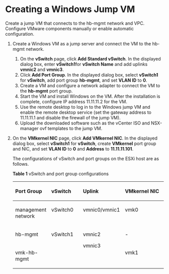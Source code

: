 # Creating a Windows Jump VM<a name="EN-US_TOPIC_0159392256"></a>

Create a jump VM that connects to the hb-mgmt network and VPC. Configure VMware components manually or enable automatic configuration.

1.  Create a Windows VM as a jump server and connect the VM to the hb-mgmt network.
    1.  On the  **vSwitch**  page, click  **Add Standard vSwitch**. In the displayed dialog box, enter  **vSwitch1**for  **vSwitch Name**  and add uplinks  **vmnic2**  and  **vmnic3**.
    2.  Click  **Add Port Group**. In the displayed dialog box, select  **vSwitch1**  for  **vSwitch**, add port group  **hb-mgmt**, and set  **VLAN ID**  to  **0**.
    3.  Create a VM and configure a network adapter to connect the VM to the  **hb-mgmt**  port group.
    4.  Start the VM and install Windows on the VM. After the installation is complete, configure IP address 11.11.11.2 for the VM.
    5.  Use the remote desktop to log in to the Windows jump VM and enable the remote desktop service \(set the gateway address to 11.11.11.1 and disable the firewall of the jump VM\).
    6.  Upload the downloaded software such as the vCenter ISO and NSX-manager ovf templates to the jump VM.

2.  On the  **VMkernel NIC**  page, click  **Add VMkernel NIC**. In the displayed dialog box, select  **vSwitch1**  for  **vSwitch**, create  **VMkernel**  port group and NIC, and set  **VLAN ID**  to  **0**  and  **Address**  to  **11.11.11.101**.

    The configurations of vSwitch and port groups on the ESXi host are as follows.

    **Table  1**  vSwitch and port group configurations

    <a name="table77251121236"></a>
    <table><thead align="left"><tr id="row127243211133"><th class="cellrowborder" valign="top" width="22.68%" id="mcps1.2.5.1.1"><p id="p127241821131"><a name="p127241821131"></a><a name="p127241821131"></a>Port Group</p>
    </th>
    <th class="cellrowborder" valign="top" width="22.68%" id="mcps1.2.5.1.2"><p id="p1872413211631"><a name="p1872413211631"></a><a name="p1872413211631"></a>vSwitch</p>
    </th>
    <th class="cellrowborder" valign="top" width="22.68%" id="mcps1.2.5.1.3"><p id="p1472413214316"><a name="p1472413214316"></a><a name="p1472413214316"></a>Uplink</p>
    </th>
    <th class="cellrowborder" valign="top" width="31.96%" id="mcps1.2.5.1.4"><p id="p87249214318"><a name="p87249214318"></a><a name="p87249214318"></a>VMkernel NIC</p>
    </th>
    </tr>
    </thead>
    <tbody><tr id="row97251121439"><td class="cellrowborder" valign="top" width="22.68%" headers="mcps1.2.5.1.1 "><p id="p167243212318"><a name="p167243212318"></a><a name="p167243212318"></a>management network</p>
    </td>
    <td class="cellrowborder" valign="top" width="22.68%" headers="mcps1.2.5.1.2 "><p id="p13724821539"><a name="p13724821539"></a><a name="p13724821539"></a>vSwitch0</p>
    </td>
    <td class="cellrowborder" valign="top" width="22.68%" headers="mcps1.2.5.1.3 "><p id="p572442112315"><a name="p572442112315"></a><a name="p572442112315"></a>vmnic0/vmnic1</p>
    </td>
    <td class="cellrowborder" valign="top" width="31.96%" headers="mcps1.2.5.1.4 "><p id="p127258219314"><a name="p127258219314"></a><a name="p127258219314"></a>vmk0</p>
    </td>
    </tr>
    <tr id="row187254211036"><td class="cellrowborder" valign="top" width="22.68%" headers="mcps1.2.5.1.1 "><p id="p1872572116311"><a name="p1872572116311"></a><a name="p1872572116311"></a>hb-mgmt</p>
    </td>
    <td class="cellrowborder" rowspan="2" valign="top" width="22.68%" headers="mcps1.2.5.1.2 "><p id="p1872517218320"><a name="p1872517218320"></a><a name="p1872517218320"></a>vSwitch1</p>
    </td>
    <td class="cellrowborder" rowspan="2" valign="top" width="22.68%" headers="mcps1.2.5.1.3 "><p id="p17251421430"><a name="p17251421430"></a><a name="p17251421430"></a>vmnic2</p>
    <p id="p12725142116316"><a name="p12725142116316"></a><a name="p12725142116316"></a>vmnic3</p>
    </td>
    <td class="cellrowborder" valign="top" width="31.96%" headers="mcps1.2.5.1.4 "><p id="p1972522120320"><a name="p1972522120320"></a><a name="p1972522120320"></a>-</p>
    </td>
    </tr>
    <tr id="row1725122118320"><td class="cellrowborder" valign="top" headers="mcps1.2.5.1.1 "><p id="p5725621436"><a name="p5725621436"></a><a name="p5725621436"></a>vmk-hb-mgmt</p>
    </td>
    <td class="cellrowborder" valign="top" headers="mcps1.2.5.1.2 "><p id="p772516211633"><a name="p772516211633"></a><a name="p772516211633"></a>vmk1</p>
    </td>
    </tr>
    </tbody>
    </table>


